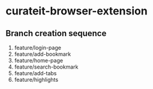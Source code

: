 # curateit-browser-extension

## Branch creation sequence
1. feature/login-page
2. feature/add-bookmark
3. feature/home-page
4. feature/search-bookmark
5. feature/add-tabs
6. feature/highlights